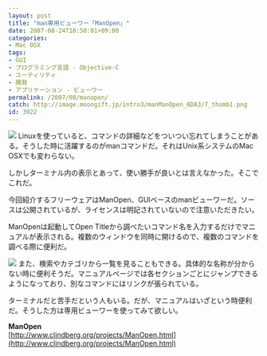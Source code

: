 ```yaml
---
layout: post
title: "man専用ビューワー「ManOpen」"
date: 2007-08-24T16:50:01+09:00
categories:
- Mac OSX
tags: 
- GUI
- プログラミング言語 - Objective-C
- ユーティリティ
- 開発
- アプリケーション - ビューワー
permalink: /2007/08/manopen/
catch: http://image.moongift.jp/intro3/manManOpen_6DA3/7_thumb1.png
id: 3922
---
```

[![](http://image.moongift.jp/intro3/manManOpen_6DA3/5_thumb1.png)](http://image.moongift.jp/intro3/manManOpen_6DA3/53.png) Linuxを使っていると、コマンドの詳細などをついつい忘れてしまうことがある。そうした時に活躍するのがmanコマンドだ。それはUnix系システムのMac OSXでも変わらない。   
  
しかしターミナル内の表示とあって、使い勝手が良いとは言えなかった。そこでこれだ。   
  
今回紹介するフリーウェアはManOpen、GUIベースのmanビューワーだ。ソースは公開されているが、ライセンスは明記されていないので注意いただきたい。   
  
<!--more-->  
  
ManOpenは起動してOpen Titleから調べたいコマンド名を入力するだけでマニュアルが表示される。複数のウィンドウを同時に開けるので、複数のコマンドを調べる際に便利だ。   
  
[![](http://image.moongift.jp/intro3/manManOpen_6DA3/7_thumb1.png)](http://image.moongift.jp/intro3/manManOpen_6DA3/73.png) また、検索やカテゴリから一覧を見ることもできる。具体的な名称が分からない時に便利そうだ。マニュアルページでは各セクションごとにジャンプできるようになっており、別なコマンドにはリンクが張られている。   
  
ターミナルだと苦手だという人もいる。だが、マニュアルはいざという時便利だ。そうした方は専用ビューワーを使ってみて欲しい。   
  
**ManOpen**  
[http://www.clindberg.org/projects/ManOpen.html](http://www.clindberg.org/projects/ManOpen.html)
